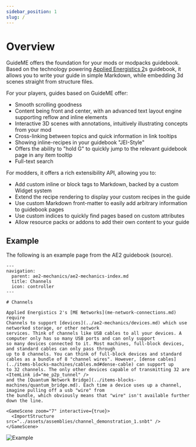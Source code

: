 ```yaml
---
sidebar_position: 1
slug: /
---
```


# Overview

GuideME offers the foundation for your mods or modpacks guidebook. Based on the technology powering [Applied Energistics
2](https://appliedenergistics.org)s guidebook, it allows you to write your guide in simple Markdown, while embedding 3d scenes straight from structure
files.

For your players, guides based on GuideME offer:

- Smooth scrolling goodness
- Content being front and center, with an advanced text layout engine supporting reflow and inline elements
- Interactive 3D scenes with annotations, intuitively illustrating concepts from your mod
- Cross-linking between topics and quick information in link tooltips
- Showing inline-recipes in your guidebook "JEI-Style"
- Offers the ability to "hold G" to quickly jump to the relevant guidebook page in any item tooltip
- Full-text search

For modders, it offers a rich extensibility API, allowing you to:

- Add custom inline or block tags to Markdown, backed by a custom Widget system
- Extend the recipe rendering to display your custom recipes in the guide
- Use custom Markdown front-matter to easily add arbitrary information to guidebook pages
- Use custom indices to quickly find pages based on custom attributes
- Allow resource packs or addons to add their own content to your guide

## Example

The following is an example page from the AE2 guidebook (source).

```
---
navigation:
  parent: ae2-mechanics/ae2-mechanics-index.md
  title: Channels
  icon: controller
---

# Channels

Applied Energistics 2's [ME Networks](me-network-connections.md) require
Channels to support [devices](../ae2-mechanics/devices.md) which use networked storage, or other network
services. Think of channels like USB cables to all your devices. A computer only has so many USB ports and can only support
so many devices connected to it. Most machines, full-block devices, and standard cables can only pass through
up to 8 channels. You can think of full-block devices and standard cables as a bundle of 8 "channel wires". However, [dense cables](../items-blocks-machines/cables.md#dense-cable) can support up
to 32 channels. The only other devices capable of transmitting 32 are <ItemLink id="me_p2p_tunnel" />
and the [Quantum Network Bridge](../items-blocks-machines/quantum_bridge.md). Each time a device uses up a channel, imagine pulling off a usb "wire" from
the bundle, which obviously means that "wire" isn't available further down the line.

<GameScene zoom="7" interactive={true}>
  <ImportStructure src="../assets/assemblies/channel_demonstration_1.snbt" />
</GameScene>
```

![Example](/img/example.png)
